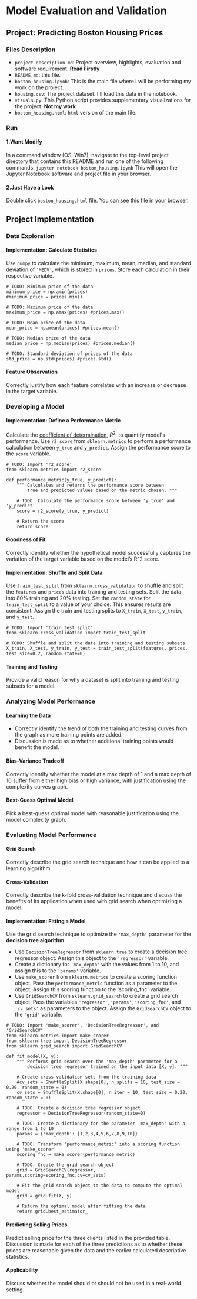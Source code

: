 # Model Evaluation and Validation
## Project: Predicting Boston Housing Prices
### Files Description
- `project description.md`: Project overview, highlights, evaluation and software requirement. **Read Firstly**
- `README.md`: this file.
- `boston_housing.ipynb`: This is the main file where I will be performing my work on the project.
- `housing.csv`: The project dataset. I'll load this data in the notebook.
- `visuals.py`: This Python script provides supplementary visualizations for the project. **Not my work**
- `boston_housing.html`: `html` version of the main file.

### Run
#### 1.Want Modify
In a command window (OS: Win7), navigate to the top-level project directory that contains this README and run one of the following commands:
`jupyter notebook boston_housing.ipynb`
This will open the Jupyter Notebook software and project file in your browser.
#### 2.Just Have a Look
Double click `boston_housing.html` file. You can see this file in your browser.

## Project Implementation
### Data Exploration
#### Implementation: Calculate Statistics
Use `numpy` to calculate the minimum, maximum, mean, median, and standard deviation of `'MEDV'`, which is stored in `prices`.
Store each calculation in their respective variable.
```
# TODO: Minimum price of the data
minimum_price = np.amin(prices)
#minimum_price = prices.min()

# TODO: Maximum price of the data
maximum_price = np.amax(prices) #prices.max()

# TODO: Mean price of the data
mean_price = np.mean(prices) #prices.mean()

# TODO: Median price of the data
median_price = np.median(prices) #prices.median()

# TODO: Standard deviation of prices of the data
std_price = np.std(prices) #prices.std()
```


#### Feature Observation
Correctly justify how each feature correlates with an increase or decrease in the target variable.
### Developing a Model
#### Implementation: Define a Performance Metric
Calculate the [coefficient of determination](http://stattrek.com/statistics/dictionary.aspx?definition=coefficient_of_determination), $R^2$, to quantify  model's performance.
Use `r2_score` from `sklearn.metrics` to perform a performance calculation between `y_true` and `y_predict`.
Assign the performance score to the `score` variable.
```
# TODO: Import 'r2_score'
from sklearn.metrics import r2_score

def performance_metric(y_true, y_predict):
    """ Calculates and returns the performance score between 
        true and predicted values based on the metric chosen. """
    
    # TODO: Calculate the performance score between 'y_true' and 'y_predict'
    score = r2_score(y_true, y_predict) 
    
    # Return the score
    return score
```


#### Goodness of Fit
Correctly identify whether the hypothetical model successfully captures the variation of the target variable based on the model’s R^2 score.
#### Implementation: Shuffle and Split Data
Use `train_test_split` from `sklearn.cross_validation` to shuffle and split the `features` and `prices` data into training and testing sets.
Split the data into 80% training and 20% testing.
Set the `random_state` for `train_test_split` to a value of your choice. This ensures results are consistent.
Assign the train and testing splits to `X_train`, `X_test`, `y_train`, and `y_test`.
```
# TODO: Import 'train_test_split'
from sklearn.cross_validation import train_test_split

# TODO: Shuffle and split the data into training and testing subsets
X_train, X_test, y_train, y_test = train_test_split(features, prices, test_size=0.2, random_state=0)
```
#### Training and Testing
Provide a valid reason for why a dataset is split into training and testing subsets for a model. 
### Analyzing Model Performance
#### Learning the Data
- Correctly identify the trend of both the training and testing curves from the graph as more training points are added. 
- Discussion is made as to whether additional training points would benefit the model.

#### Bias-Variance Tradeoff
Correctly identify whether the model at a max depth of 1 and a max depth of 10 suffer from either high bias or high variance, with justification using the complexity curves graph.
#### Best-Guess Optimal Model
Pick a best-guess optimal model with reasonable justification using the model complexity graph.
### Evaluating Model Performance
#### Grid Search
Correctly describe the grid search technique and how it can be applied to a learning algorithm.
#### Cross-Validation
Correctly describe the k-fold cross-validation technique and discuss the benefits of its application when used with grid search when optimizing a model.
#### Implementation: Fitting a Model
Use the grid search technique to optimize the `'max_depth'` parameter for the **decision tree algorithm**
- Use `DecisionTreeRegressor` from `sklearn.tree` to create a decision tree regressor object.
    Assign this object to the `'regressor'` variable.
- Create a dictionary for `'max_depth'` with the values from 1 to 10, and assign this to the `'params'` variable.
- Use `make_scorer` from `sklearn.metrics` to create a scoring function object.
    Pass the `performance_metric` function as a parameter to the object.
    Assign this scoring function to the 'scoring_fnc' variable.
- Use `GridSearchCV` from `sklearn.grid_search` to create a grid search object.
    Pass the variables `'regressor'`, `'params'`, `'scoring_fnc'`, and `'cv_sets'` as parameters to the object.
    Assign the `GridSearchCV` object to the `'grid'` variable.
```
# TODO: Import 'make_scorer', 'DecisionTreeRegressor', and 'GridSearchCV'
from sklearn.metrics import make_scorer
from sklearn.tree import DecisionTreeRegressor
from sklearn.grid_search import GridSearchCV

def fit_model(X, y):
    """ Performs grid search over the 'max_depth' parameter for a 
        decision tree regressor trained on the input data [X, y]. """
    
    # Create cross-validation sets from the training data
    #cv_sets = ShuffleSplit(X.shape[0], n_splits = 10, test_size = 0.20, random_state = 0)
    cv_sets = ShuffleSplit(X.shape[0], n_iter = 10, test_size = 0.20, random_state = 0)

    # TODO: Create a decision tree regressor object
    regressor = DecisionTreeRegressor(random_state=0)

    # TODO: Create a dictionary for the parameter 'max_depth' with a range from 1 to 10
    params = {'max_depth': [1,2,3,4,5,6,7,8,9,10]}

    # TODO: Transform 'performance_metric' into a scoring function using 'make_scorer' 
    scoring_fnc = make_scorer(performance_metric)

    # TODO: Create the grid search object
    grid = GridSearchCV(regressor, params,scoring=scoring_fnc,cv=cv_sets)

    # Fit the grid search object to the data to compute the optimal model
    grid = grid.fit(X, y)

    # Return the optimal model after fitting the data
    return grid.best_estimator_
```
#### Predicting Selling Prices
Predict selling price for the three clients listed in the provided table. Discussion is made for each of the three predictions as to whether these prices are reasonable given the data and the earlier calculated descriptive statistics.
#### Applicability
Discuss whether the model should or should not be used in a real-world setting.
